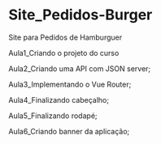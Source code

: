 # Site_Pedidos-Burger

Site para Pedidos de Hamburguer <a href= https://bit.ly/3L4PIM6></a>

Aula1_Criando o projeto do curso

Aula2_Criando uma API com JSON server;

Aula3_Implementando o Vue Router;

Aula4_Finalizando cabeçalho;

Aula5_Finalizando rodapé;

Aula6_Criando banner da aplicação;

